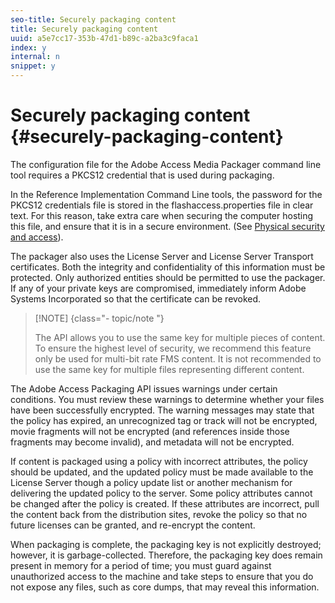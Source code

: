 ```yaml
---
seo-title: Securely packaging content
title: Securely packaging content
uuid: a5e7cc17-353b-47d1-b89c-a2ba3c9faca1
index: y
internal: n
snippet: y
---
```


# Securely packaging content {#securely-packaging-content}

The configuration file for the Adobe Access Media Packager command line tool requires a PKCS12 credential that is used during packaging.

In the Reference Implementation Command Line tools, the password for the PKCS12 credentials file is stored in the flashaccess.properties file in clear text. For this reason, take extra care when securing the computer hosting this file, and ensure that it is in a secure environment. (See [Physical security and access](../../aaxs-secure-deployment-guidelines/physical-sec-and-access.md)).

The packager also uses the License Server and License Server Transport certificates. Both the integrity and confidentiality of this information must be protected. Only authorized entities should be permitted to use the packager. If any of your private keys are compromised, immediately inform Adobe Systems Incorporated so that the certificate can be revoked.

>[!NOTE] {class="- topic/note "}
>
>The API allows you to use the same key for multiple pieces of content. To ensure the highest level of security, we recommend this feature only be used for multi-bit rate FMS content. It is not recommended to use the same key for multiple files representing different content.

The Adobe Access Packaging API issues warnings under certain conditions. You must review these warnings to determine whether your files have been successfully encrypted. The warning messages may state that the policy has expired, an unrecognized tag or track will not be encrypted, movie fragments will not be encrypted (and references inside those fragments may become invalid), and metadata will not be encrypted.

If content is packaged using a policy with incorrect attributes, the policy should be updated, and the updated policy must be made available to the License Server though a policy update list or another mechanism for delivering the updated policy to the server. Some policy attributes cannot be changed after the policy is created. If these attributes are incorrect, pull the content back from the distribution sites, revoke the policy so that no future licenses can be granted, and re-encrypt the content.

When packaging is complete, the packaging key is not explicitly destroyed; however, it is garbage-collected. Therefore, the packaging key does remain present in memory for a period of time; you must guard against unauthorized access to the machine and take steps to ensure that you do not expose any files, such as core dumps, that may reveal this information. 
